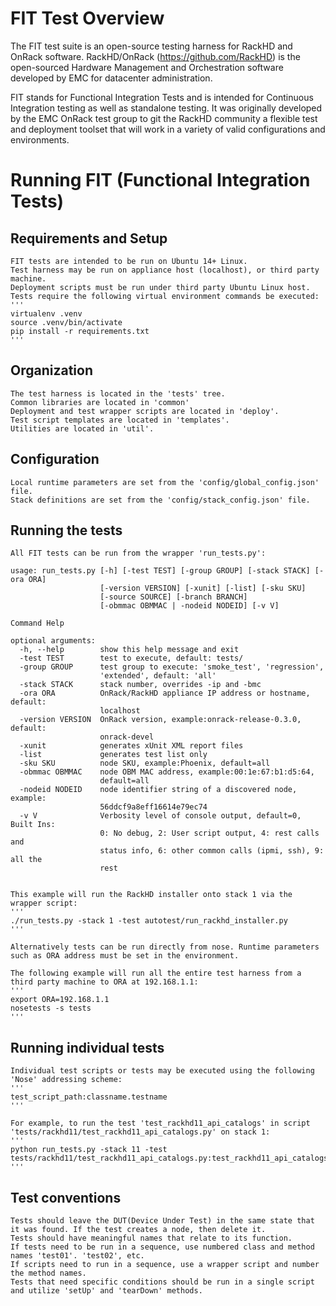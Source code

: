 # FIT Test Overview

The FIT test suite is an open-source testing harness for RackHD and OnRack software.
RackHD/OnRack (https://github.com/RackHD) is the open-sourced Hardware Management and Orchestration
software developed by EMC for datacenter administration.

FIT stands for Functional Integration Tests and is intended for Continuous Integration testing
as well as standalone testing. It was originally developed by the EMC OnRack test group to git
the RackHD community a flexible test and deployment toolset that will work in a variety of
valid configurations and environments.

# Running FIT (Functional Integration Tests)

## Requirements and Setup

    FIT tests are intended to be run on Ubuntu 14+ Linux.
    Test harness may be run on appliance host (localhost), or third party machine.
    Deployment scripts must be run under third party Ubuntu Linux host.
    Tests require the following virtual environment commands be executed:
    '''
    virtualenv .venv
    source .venv/bin/activate
    pip install -r requirements.txt
    '''

## Organization

    The test harness is located in the 'tests' tree.
    Common libraries are located in 'common'
    Deployment and test wrapper scripts are located in 'deploy'.
    Test script templates are located in 'templates'.
    Utilities are located in 'util'.

## Configuration

    Local runtime parameters are set from the 'config/global_config.json' file.
    Stack definitions are set from the 'config/stack_config.json' file.

## Running the tests

    All FIT tests can be run from the wrapper 'run_tests.py':

    usage: run_tests.py [-h] [-test TEST] [-group GROUP] [-stack STACK] [-ora ORA]
                        [-version VERSION] [-xunit] [-list] [-sku SKU]
                        [-source SOURCE] [-branch BRANCH]
                        [-obmmac OBMMAC | -nodeid NODEID] [-v V]

    Command Help

    optional arguments:
      -h, --help        show this help message and exit
      -test TEST        test to execute, default: tests/
      -group GROUP      test group to execute: 'smoke_test', 'regression',
                        'extended', default: 'all'
      -stack STACK      stack number, overrides -ip and -bmc
      -ora ORA          OnRack/RackHD appliance IP address or hostname, default:
                        localhost
      -version VERSION  OnRack version, example:onrack-release-0.3.0, default:
                        onrack-devel
      -xunit            generates xUnit XML report files
      -list             generates test list only
      -sku SKU          node SKU, example:Phoenix, default=all
      -obmmac OBMMAC    node OBM MAC address, example:00:1e:67:b1:d5:64,
                        default=all
      -nodeid NODEID    node identifier string of a discovered node, example:
                        56ddcf9a8eff16614e79ec74
      -v V              Verbosity level of console output, default=0, Built Ins:
                        0: No debug, 2: User script output, 4: rest calls and
                        status info, 6: other common calls (ipmi, ssh), 9: all the
                        rest


    This example will run the RackHD installer onto stack 1 via the wrapper script:
    '''
    ./run_tests.py -stack 1 -test autotest/run_rackhd_installer.py
    '''

    Alternatively tests can be run directly from nose. Runtime parameters such as ORA address must be set in the environment.

    The following example will run all the entire test harness from a third party machine to ORA at 192.168.1.1:
    '''
    export ORA=192.168.1.1
    nosetests -s tests
    '''

## Running individual tests

    Individual test scripts or tests may be executed using the following 'Nose' addressing scheme:
    '''
    test_script_path:classname.testname
    '''

    For example, to run the test 'test_rackhd11_api_catalogs' in script 'tests/rackhd11/test_rackhd11_api_catalogs.py' on stack 1:
    '''
    python run_tests.py -stack 11 -test tests/rackhd11/test_rackhd11_api_catalogs.py:test_rackhd11_api_catalogs.test_api_11_catalogs
    '''

## Test conventions

    Tests should leave the DUT(Device Under Test) in the same state that it was found. If the test creates a node, then delete it.
    Tests should have meaningful names that relate to its function.
    If tests need to be run in a sequence, use numbered class and method names 'test01'. 'test02', etc.
    If scripts need to run in a sequence, use a wrapper script and number the method names.
    Tests that need specific conditions should be run in a single script and utilize 'setUp' and 'tearDown' methods.

